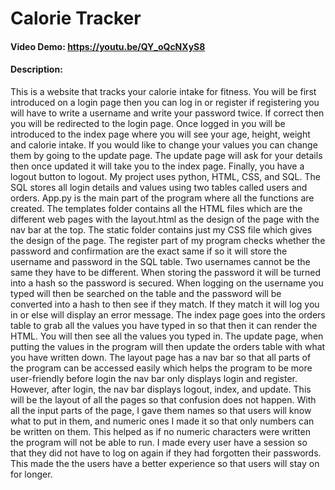 # Calorie Tracker
#### Video Demo:  <https://youtu.be/QY_oQcNXyS8>
#### Description:
This is a website that tracks your calorie intake for fitness. You will be first introduced on a login page then you can log in or register if registering you will have to write a username and write your password twice. If correct then you will be redirected to the login page. Once logged in you will be introduced to the index page where you will see your age, height, weight and calorie intake. If you would like to change your values you can change them by going to the update page. The update page will ask for your details then once updated it will take you to the index page. Finally, you have a logout button to logout. My project uses python, HTML, CSS, and SQL. The SQL stores all login details and values using two tables called users and orders. App.py is the main part of the program where all the functions are created. The templates folder contains all the HTML files which are the different web pages with the layout.html as the design of the page with the nav bar at the top. The static folder contains just my CSS file which gives the design of the page. The register part of my program checks whether the password and confirmation are the exact same if so it will store the username and password in the SQL table. Two usernames cannot be the same they have to be different. When storing the password it will be turned into a hash so the password is secured. When logging on the username you typed will then be searched on the table and the password will be converted into a hash to then see if they match. If they match it will log you in or else will display an error message. The index page goes into the orders table to grab all the values you have typed in so that then it can render the HTML. You will then see all the values you typed in. The update page, when putting the values in the program will then update the orders table with what you have written down. The layout page has a nav bar so that all parts of the program can be accessed easily which helps the program to be more user-friendly before login the nav bar only displays login and register. However, after login, the nav bar displays logout, index, and update. This will be the layout of all the pages so that confusion does not happen. With all the input parts of the page, I gave them names so that users will know what to put in them, and numeric ones I made it so that only numbers can be written on them. This helped as if no numeric characters were written the program will not be able to run. I made every user have a session so that they did not have to log on again if they had forgotten their passwords. This made the the users have a better experience so that users will stay on for longer.
